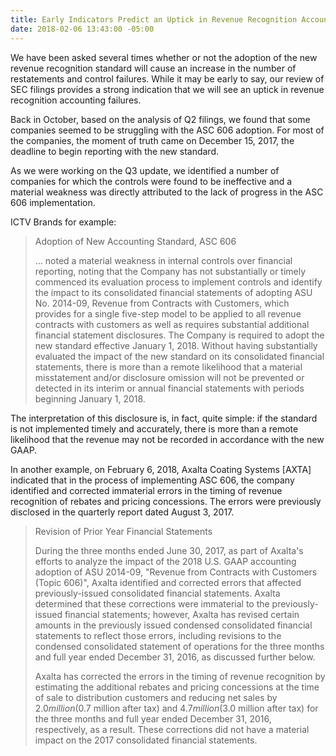 ```yaml
---
title: Early Indicators Predict an Uptick in Revenue Recognition Accounting Failures
date: 2018-02-06 13:43:00 -05:00
---
```


We have been asked several times whether or not the adoption of the new revenue recognition standard will cause an increase in the number of restatements and control failures. While it may be early to say, our review of SEC filings provides a strong indication that we will see an uptick in revenue recognition accounting failures.

Back in October, based on the analysis of Q2 filings, we found that some companies seemed to be struggling with the ASC 606 adoption.  For most of the companies, the moment of truth came on December 15, 2017, the deadline to begin reporting with the new standard.

As we were working on the Q3 update, we identified a number of companies for which the controls were found to be ineffective and a material weakness was directly attributed to the lack of progress in the ASC 606 implementation.

ICTV Brands for example:

> Adoption of New Accounting Standard, ASC 606
> 
> ... noted a material weakness in internal controls over financial reporting, noting that the Company has not substantially or timely commenced its evaluation process to implement controls and identify the impact to its consolidated financial statements of adopting ASU No. 2014-09, Revenue from Contracts with Customers, which provides for a single five-step model to be applied to all revenue contracts with customers as well as requires substantial additional financial statement disclosures. The Company is required to adopt the new standard effective January 1, 2018. Without having substantially evaluated the impact of the new standard on its consolidated financial statements, there is more than a remote likelihood that a material misstatement and/or disclosure omission will not be prevented or detected in its interim or annual financial statements with periods beginning January 1, 2018.

The interpretation of this disclosure is, in fact, quite simple: if the standard is not implemented timely and accurately, there is more than a remote likelihood that the revenue may not be recorded in accordance with the new GAAP.

In another example, on February 6, 2018, Axalta Coating Systems [AXTA] indicated that in the process of implementing ASC 606, the company identified and corrected immaterial errors in the timing of revenue recognition of rebates and pricing concessions. The errors were previously disclosed in the quarterly report dated August 3, 2017.

> Revision of Prior Year Financial Statements
> 
> During the three months ended June 30, 2017, as part of Axalta's efforts to analyze the impact of the 2018 U.S. GAAP accounting adoption of ASU 2014-09, "Revenue from Contracts with Customers (Topic 606)", Axalta identified and corrected errors that affected previously-issued consolidated financial statements. Axalta determined that these corrections were immaterial to the previously-issued financial statements; however, Axalta has revised certain amounts in the previously issued condensed consolidated financial statements to reflect those errors, including revisions to the condensed consolidated statement of operations for the three months and full year ended December 31, 2016, as discussed further below.
> 
> Axalta has corrected the errors in the timing of revenue recognition by estimating the additional rebates and pricing concessions at the time of sale to distribution customers and reducing net sales by $2.0 million ($0.7 million after tax) and $4.7 million ($3.0 million after tax) for the three months and full year ended December 31, 2016, respectively, as a result. These corrections did not have a material impact on the 2017 consolidated financial statements.
